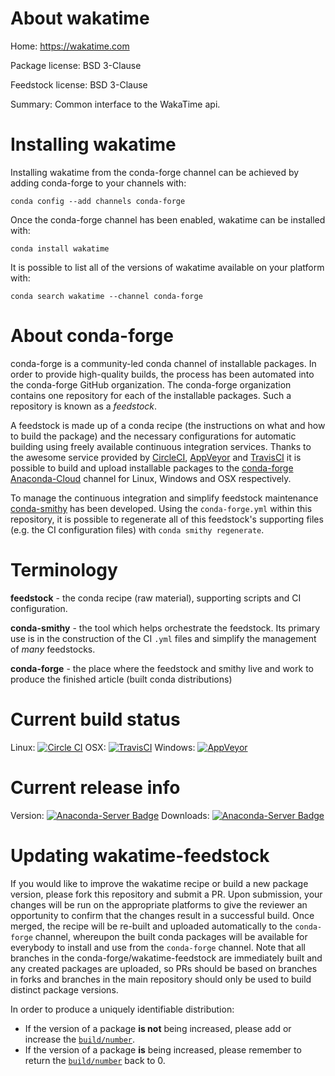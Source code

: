 About wakatime
==============

Home: https://wakatime.com

Package license: BSD 3-Clause

Feedstock license: BSD 3-Clause

Summary: Common interface to the WakaTime api.



Installing wakatime
===================

Installing wakatime from the conda-forge channel can be achieved by adding conda-forge to your channels with:

```
conda config --add channels conda-forge
```

Once the conda-forge channel has been enabled, wakatime can be installed with:

```
conda install wakatime
```

It is possible to list all of the versions of wakatime available on your platform with:

```
conda search wakatime --channel conda-forge
```


About conda-forge
=================

conda-forge is a community-led conda channel of installable packages.
In order to provide high-quality builds, the process has been automated into the
conda-forge GitHub organization. The conda-forge organization contains one repository
for each of the installable packages. Such a repository is known as a *feedstock*.

A feedstock is made up of a conda recipe (the instructions on what and how to build
the package) and the necessary configurations for automatic building using freely
available continuous integration services. Thanks to the awesome service provided by
[CircleCI](https://circleci.com/), [AppVeyor](http://www.appveyor.com/)
and [TravisCI](https://travis-ci.org/) it is possible to build and upload installable
packages to the [conda-forge](https://anaconda.org/conda-forge)
[Anaconda-Cloud](http://docs.anaconda.org/) channel for Linux, Windows and OSX respectively.

To manage the continuous integration and simplify feedstock maintenance
[conda-smithy](http://github.com/conda-forge/conda-smithy) has been developed.
Using the ``conda-forge.yml`` within this repository, it is possible to regenerate all of
this feedstock's supporting files (e.g. the CI configuration files) with ``conda smithy regenerate``.


Terminology
===========

**feedstock** - the conda recipe (raw material), supporting scripts and CI configuration.

**conda-smithy** - the tool which helps orchestrate the feedstock.
                   Its primary use is in the construction of the CI ``.yml`` files
                   and simplify the management of *many* feedstocks.

**conda-forge** - the place where the feedstock and smithy live and work to
                  produce the finished article (built conda distributions)

Current build status
====================

Linux: [![Circle CI](https://circleci.com/gh/conda-forge/wakatime-feedstock.svg?style=shield)](https://circleci.com/gh/conda-forge/wakatime-feedstock)
OSX: [![TravisCI](https://travis-ci.org/conda-forge/wakatime-feedstock.svg?branch=master)](https://travis-ci.org/conda-forge/wakatime-feedstock)
Windows: [![AppVeyor](https://ci.appveyor.com/api/projects/status/github/conda-forge/wakatime-feedstock?svg=True)](https://ci.appveyor.com/project/conda-forge/wakatime-feedstock/branch/master)

Current release info
====================
Version: [![Anaconda-Server Badge](https://anaconda.org/conda-forge/wakatime/badges/version.svg)](https://anaconda.org/conda-forge/wakatime)
Downloads: [![Anaconda-Server Badge](https://anaconda.org/conda-forge/wakatime/badges/downloads.svg)](https://anaconda.org/conda-forge/wakatime)


Updating wakatime-feedstock
===========================

If you would like to improve the wakatime recipe or build a new
package version, please fork this repository and submit a PR. Upon submission,
your changes will be run on the appropriate platforms to give the reviewer an
opportunity to confirm that the changes result in a successful build. Once
merged, the recipe will be re-built and uploaded automatically to the
`conda-forge` channel, whereupon the built conda packages will be available for
everybody to install and use from the `conda-forge` channel.
Note that all branches in the conda-forge/wakatime-feedstock are
immediately built and any created packages are uploaded, so PRs should be based
on branches in forks and branches in the main repository should only be used to
build distinct package versions.

In order to produce a uniquely identifiable distribution:
 * If the version of a package **is not** being increased, please add or increase
   the [``build/number``](http://conda.pydata.org/docs/building/meta-yaml.html#build-number-and-string).
 * If the version of a package **is** being increased, please remember to return
   the [``build/number``](http://conda.pydata.org/docs/building/meta-yaml.html#build-number-and-string)
   back to 0.
